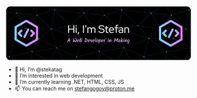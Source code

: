 ![Header](./github-header-image.png)
- 👋 Hi, I’m @stekatag
- 👀 I’m interested in web development
- 🌱 I’m currently learning .NET, HTML, CSS, JS
- 📫 You can reach me on stefangogov@proton.me

<!---
stekatag/stekatag is a ✨ special ✨ repository because its `README.md` (this file) appears on your GitHub profile.
You can click the Preview link to take a look at your changes.
--->
